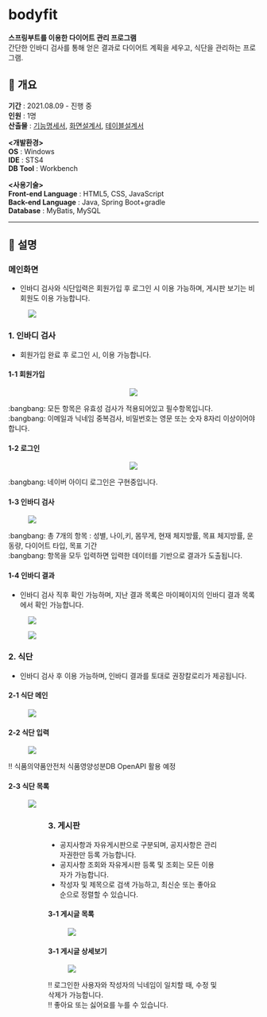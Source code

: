 # bodyfit

**스프링부트를 이용한 다이어트 관리 프로그램** <br>
간단한 인바디 검사를 통해 얻은 결과로 다이어트 계획을 세우고, 식단을 관리하는 프로그램.

## :high_brightness: 개요
**기간** : 2021.08.09 - 진행 중 <br>
**인원** : 1명 <br>
**산출물** : [기능명세서](https://docs.google.com/spreadsheets/d/1L-KKWbsPoE57nKr2RHSAJG1CAai7fB-dlXGowB7tyao/edit?usp=sharing), [화면설계서](https://drive.google.com/file/d/1Xznkdiz6SSP7EBszNOcNaMHtefeCOrYQ/view?usp=sharing), [테이블설계서](https://www.erdcloud.com/d/2x4h8egc5tteHRYzA) <br>

**<개발환경>** <br>
**OS** : Windows <br>
**IDE** : STS4 <br>
**DB Tool** : Workbench <br>

**<사용기술>** <br>
**Front-end Language** : HTML5, CSS, JavaScript <br>
**Back-end Language** : Java, Spring Boot+gradle <br>
**Database** : MyBatis, MySQL <br>


-----

## :mag_right: 설명

### 메인화면
- 인바디 검사와 식단입력은 회원가입 후 로그인 시 이용 가능하며, 게시판 보기는 비회원도 이용 가능합니다.

<figure>
  <img src="https://user-images.githubusercontent.com/63999784/133044142-ba91b5ee-b24e-409c-9328-1f83bbe6302f.PNG">
</figure>

### 1. 인바디 검사
- 회원가입 완료 후 로그인 시, 이용 가능합니다.

#### 1-1 회원가입 
<figure>
  <p align="center"><img src="https://user-images.githubusercontent.com/63999784/132992378-d2b6e292-2853-4cc0-85ab-85f350e339b3.PNG"></p>
</figure>
:bangbang: 모든 항목은 유효성 검사가 적용되어있고 필수항목입니다.  <br>
:bangbang: 이메일과 닉네임 중복검사, 비밀번호는 영문 또는 숫자 8자리 이상이어야합니다.<br>

#### 1-2 로그인 
<figure>
  <p align="center"><img src="https://user-images.githubusercontent.com/63999784/132992375-df4a7ff8-9783-47b3-b026-f3620e5104fd.PNG"></p>
</figure>
:bangbang: 네이버 아이디 로그인은 구현중입니다. 

#### 1-3 인바디 검사
<figure>
  <img src="https://user-images.githubusercontent.com/63999784/133042251-35307772-91bb-4018-bc6d-7f01d826187f.PNG">
</figure>
:bangbang: 총 7개의 항목 : 성별, 나이,키, 몸무게, 현재 체지방률, 목표 체지방률, 운동량, 다이어트 타입, 목표 기간 <br>
:bangbang: 항목을 모두 입력하면 입력한 데이터를 기반으로 결과가 도출됩니다.<br>

#### 1-4 인바디 결과
- 인바디 검사 직후 확인 가능하며, 지난 결과 목록은 마이페이지의 인바디 결과 목록에서 확인 가능합니다.
<figure>
  <img src="https://user-images.githubusercontent.com/63999784/133040471-0e9a9ee4-2e05-45af-adc5-a11a8c194ec2.PNG">
</figure>
<figure>
  <img src="https://user-images.githubusercontent.com/63999784/133041681-c5cb73f5-c4a8-495f-82a5-ca376327faac.PNG">
</figure>

### 2. 식단
- 인바디 검사 후 이용 가능하며, 인바디 결과를 토대로 권장칼로리가 제공됩니다.

#### 2-1 식단 메인
<figure>
  <img src="https://user-images.githubusercontent.com/63999784/133040448-00c8d491-a2fa-4257-9f2c-ee0a4115fedd.PNG">
</figure>

#### 2-2 식단 입력
<figure>
  <img src="https://user-images.githubusercontent.com/63999784/133040462-5cef64f0-ae3d-4c1d-aa01-c1dad9297ad3.PNG">
</figure>

:bangbang: 식품의약품안전처 식품영양성분DB OpenAPI 활용 예정<br>

#### 2-3 식단 목록

<figure>
  <img src="https://user-images.githubusercontent.com/63999784/133040458-57b42f2e-9014-4b8a-aba4-ea5f92b57485.PNG">
<figure>


### 3. 게시판
- 공지사항과 자유게시판으로 구분되며, 공지사항은 관리자권한만 등록 가능합니다.
- 공지사항 조회와 자유게시판 등록 및 조회는 모든 이용자가 가능합니다.
- 작성자 및 제목으로 검색 가능하고, 최신순 또는 좋아요 순으로 정렬할 수 있습니다.

#### 3-1 게시글 목록
<figure>
  <img src="https://user-images.githubusercontent.com/63999784/133043161-8612e7b0-542d-470f-8485-e7252030c923.PNG">
</figure>

#### 3-1 게시글 상세보기
<figure>
  <img src="https://user-images.githubusercontent.com/63999784/133043154-fbd4a50f-139e-41fd-8aec-c5e7823bfa57.PNG">
</figure>
  
:bangbang: 로그인한 사용자와 작성자의 닉네임이 일치할 때, 수정 및 삭제가 가능합니다. <br>
:bangbang: 좋아요 또는 싫어요를 누를 수 있습니다.
